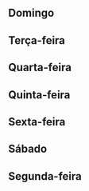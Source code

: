 ## Domingo

## Terça-feira

## Quarta-feira

## Quinta-feira

## Sexta-feira

## Sábado

## Segunda-feira